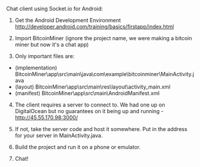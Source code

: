 Chat client using Socket.io for Android:

1. Get the Android Development Environment
http://developer.android.com/training/basics/firstapp/index.html

2. Import BitcoinMiner (ignore the project name, we were making a bitcoin miner but now it's a chat app)

3. Only important files are:
  - (implementation) BitcoinMiner\app\src\main\java\com\example\bitcoinminer\MainActivity.java
  - (layout) BitcoinMiner\app\src\main\res\layout\activity_main.xml
  - (manifest) BitcoinMiner\app\src\main\AndroidManifest.xml

4. The client requires a server to connect to. We had one up on DigitalOcean but no guarantees on it being up and running - http://45.55.170.98:3000/

5. If not, take the server code and host it somewhere. Put in the address for your server in MainActivity.java.

6. Build the project and run it on a phone or emulator.

7. Chat!

